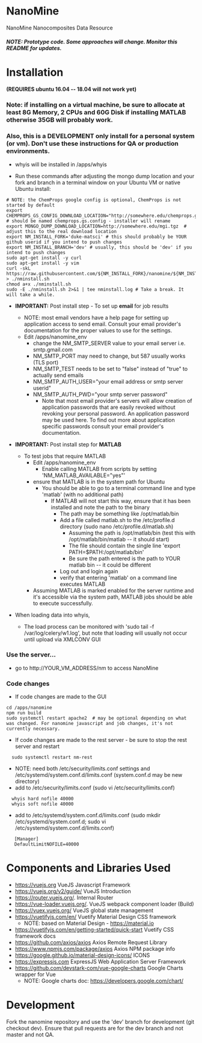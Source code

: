 # NanoMine
NanoMine Nanocomposites Data Resource

##### NOTE: Prototype code. Some approaches will change. Monitor this README for updates.

# Installation 
#### (REQUIRES ubuntu 16.04 -- 18.04 will not work yet)
### Note: if installing on a virtual machine, be sure to allocate at least 8G Memory, 2 CPUs and 60G Disk if installing MATLAB otherwise 35GB will probably work.
### Also, this is a DEVELOPMENT only install for a personal system (or vm). Don't use these instructions for QA or production environments.

- whyis will be installed in /apps/whyis

- Run these commands after adjusting the mongo dump location and your fork and branch in a terminal window on your Ubuntu VM or native Ubuntu install:
```
# NOTE: the ChemProps google config is optional, ChemProps is not started by default
export CHEMPROPS_GS_CONFIG_DOWNLOAD_LOCATION="http://somewhere.edu/chemprops.gs.config" # should be named chemprops.gs.config - installer will rename
export MONGO_DUMP_DOWNLOAD_LOCATION=http://somewhere.edu/mgi.tgz  # adjust this to the real download location
export NM_INSTALL_FORK='duke-matsci' # this should probably be YOUR github userid if you intend to push changes
export NM_INSTALL_BRANCH='dev' # usually, this should be 'dev' if you intend to push changes
sudo apt-get install -y curl
sudo apt-get install -y vim 
curl -skL https://raw.githubusercontent.com/${NM_INSTALL_FORK}/nanomine/${NM_INSTALL_BRANCH}/install/install.sh > ./nminstall.sh
chmod a+x ./nminstall.sh
sudo -E ./nminstall.sh 2>&1 | tee nminstall.log # Take a break. It will take a while.
```

-  <strong>IMPORTANT:</strong> Post install step - To set up <strong>email</strong> for job results
   - NOTE: most email vendors have a help page for setting up application access to send email. Consult your email provider's documentation for the proper values to use for the settings.
   - Edit /apps/nanomine_env
     - change the NM_SMTP_SERVER value to your email server i.e. smtp.gmail.com
     - NM_SMTP_PORT may need to change, but 587 usually works (TLS port)
     - NM_SMTP_TEST needs to be set to "false" instead of "true" to actually send emails
     - NM_SMTP_AUTH_USER="your email address or smtp server userid" 
     - NM_SMTP_AUTH_PWD="your smtp server password"
       - Note that most email provider's servers will allow creation of application passwords that are easily revoked without revoking your personal password. An application password may be used here. To find out more about application specific passwords consult your email provider's documentation.  

-  <strong>IMPORTANT:</strong> Post install step for <strong>MATLAB</strong>
   - To test jobs that require MATLAB
     - Edit /apps/nanomine_env
       - Enable calling MATLAB from scripts by setting 'NM_MATLAB_AVAILABLE="yes"'
     - ensure that MATLAB is in the system path for Ubuntu
       - You should be able to go to a terminal command line and type 'matlab' (with no additional path)
         - If MATLAB will not start this way, ensure that it has been installed and note the path to the binary
           - The path may be something like /opt/matlab/bin
           - Add a file called matlab.sh to the /etc/profile.d directory (sudo nano /etc/profile.d/matlab.sh)
             - Assuming the path is /opt/matlab/bin (test this with /opt/matlab/bin/matlab -- it should start)
             - The file should contain the single line 'export PATH=$PATH:/opt/matlab/bin'
             - Be sure the path entered is the path to YOUR matlab bin -- it could be different 
           - Log out and login again
           - verify that entering 'matlab' on a command line executes MATLAB 
     - Assuming MATLAB is marked enabled for the server runtime and it's accessible via the system path, MATLAB jobs should be able to execute successfully.            
         
  
- When loading data into whyis, 
  - The load process can be monitored with 'sudo tail -f /var/log/celery/w1.log', but note that loading will usually not occur until upload via XMLCONV GUI
  
### Use the server...  
- go to http://YOUR_VM_ADDRESS/nm to access NanoMine

### Code changes
- If code changes are made to the GUI
```
cd /apps/nanomine
npm run build
sudo systemctl restart apache2  # may be optional depending on what was changed. For nanomine javascript and job changes, it's not currently necessary.
```
- If code changes are made to the rest server - be sure to stop the rest server and restart
```
  sudo systemctl restart nm-rest
```
<!--  
  ### NOTE OPTIONAL!
  ###  Neo4j is optional -- most devs should probably not install
  cd /apps
  mkdir neo4j
  cd neo4j 
  curl -o /tmp/neo4j.tgz $NM_NEO4J_IMAGE
  tar zxf /tmp/neo4j.tgz
  
  ### start neo4j with this command
  /apps/neo4j/bin/neo4j start 
  - the neo4j browser will be available at http://localhost:7474 -- NOTE: ONLY available to browser running on VM directly
-->  
  - NOTE: need both /etc/security/limits.conf settings and /etc/systemd/system.conf.d/limits.conf (system.conf.d may be new directory)
  - add to /etc/security/limits.conf (sudo vi /etc/security/limits.conf)
  ```
    whyis hard nofile 40000
    whyis soft nofile 40000
  ```  
  - add to /etc/systemd/system.conf.d/limits.conf (sudo mkdir /etc/systemd/system.conf.d; sudo vi /etc/systemd/system.conf.d/limits.conf)
  ``` 
     [Manager]
     DefaultLimitNOFILE=40000
  ```   
<!--  
  sudo cp /apps/nanomine/install/nm-neo4j.service /etc/systemd/system
  sudo systemctl daemon-reload
  sudo systemctl start nm-neo4j  # can also restart or stop as necessary
  sudo systemctl enable nm-neo4j # ensure that neo4j runs after reboot
  ## NOTE -- END of Neo4j install
-->  

# Components and Libraries Used
- https://vuejs.org VueJS Javascript Framework
- https://vuejs.org/v2/guide/ VueJS Introduction
- https://router.vuejs.org/. Internal Router
- https://vue-loader.vuejs.org/. VueJS webpack component loader (Build)
- https://vuex.vuejs.org/ VueJS global state management
- https://vuetifyjs.com/en/ Vuetify Material Design CSS framework
  - NOTE: based on Material Design - https://material.io 
- https://vuetifyjs.com/en/getting-started/quick-start Vuetify CSS framework docs
- https://github.com/axios/axios Axios Remote Request Library
- https://www.npmjs.com/package/axios Axios NPM package info
- https://google.github.io/material-design-icons/ ICONS 
- https://expressjs.com ExpressJS Web Application Server Framework
- https://github.com/devstark-com/vue-google-charts Google Charts wrapper for Vue
  - NOTE: Google charts doc: https://developers.google.com/chart/


# Development
Fork the nanomine repository and use the 'dev' branch for 
development (git checkout dev). Ensure 
that pull requests are for the dev branch and not master and not QA.


